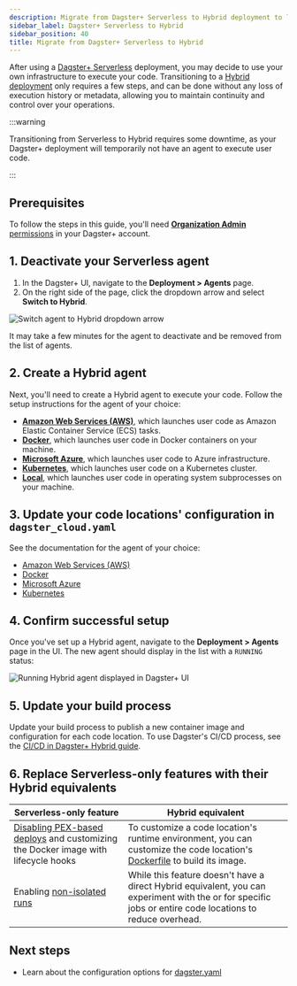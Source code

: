 ```yaml
---
description: Migrate from Dagster+ Serverless to Hybrid deployment to leverage your own infrastructure to execute your code.
sidebar_label: Dagster+ Serverless to Hybrid
sidebar_position: 40
title: Migrate from Dagster+ Serverless to Hybrid
---
```


After using a [Dagster+ Serverless](/deployment/dagster-plus/serverless) deployment, you may decide to use your own infrastructure to execute your code. Transitioning to a [Hybrid deployment](/deployment/dagster-plus/hybrid) only requires a few steps, and can be done without any loss of execution history or metadata, allowing you to maintain continuity and control over your operations.

:::warning

Transitioning from Serverless to Hybrid requires some downtime, as your Dagster+ deployment will temporarily not have an agent to execute user code.

:::

## Prerequisites

To follow the steps in this guide, you'll need [**Organization Admin** permissions](/deployment/dagster-plus/authentication-and-access-control/rbac/user-roles-permissions) in your Dagster+ account.

## 1. Deactivate your Serverless agent

1. In the Dagster+ UI, navigate to the **Deployment > Agents** page.
2. On the right side of the page, click the dropdown arrow and select **Switch to Hybrid**.

![Switch agent to Hybrid dropdown arrow](/images/dagster-plus/deployment/switch-agent-to-hybrid.png)

It may take a few minutes for the agent to deactivate and be removed from the list of agents.

## 2. Create a Hybrid agent

Next, you'll need to create a Hybrid agent to execute your code. Follow the setup instructions for the agent of your choice:

- **[Amazon Web Services (AWS)](/deployment/dagster-plus/hybrid/amazon-ecs)**, which launches user code as Amazon Elastic Container Service (ECS) tasks.
- **[Docker](/deployment/dagster-plus/hybrid/docker)**, which launches user code in Docker containers on your machine.
- **[Microsoft Azure](/deployment/dagster-plus/hybrid/azure)**, which launches user code to Azure infrastructure.
- **[Kubernetes](/deployment/dagster-plus/hybrid/kubernetes)**, which launches user code on a Kubernetes cluster.
- **[Local](/deployment/dagster-plus/hybrid/local)**, which launches user code in operating system subprocesses on your machine.

## 3. Update your code locations' configuration in `dagster_cloud.yaml`

See the documentation for the agent of your choice:

- [Amazon Web Services (AWS)](/deployment/dagster-plus/hybrid/amazon-ecs/configuration-reference#per-location-configuration)
- [Docker](/deployment/dagster-plus/hybrid/docker/configuration)
- [Microsoft Azure](/deployment/dagster-plus/hybrid/azure/acr-user-code#update-the-dagster_cloudyaml-build-configuration-to-use-the-azure-container-registry)
- [Kubernetes](/deployment/dagster-plus/hybrid/kubernetes/configuration#per-location-configuration)

## 4. Confirm successful setup

Once you've set up a Hybrid agent, navigate to the **Deployment > Agents** page in the UI. The new agent should display in the list with a `RUNNING` status:

![Running Hybrid agent displayed in Dagster+ UI](/images/dagster-plus/deployment/running-agent.png)

## 5. Update your build process

Update your build process to publish a new container image and configuration for each code location. To use Dagster's CI/CD process, see the [CI/CD in Dagster+ Hybrid guide](/deployment/dagster-plus/deploying-code/ci-cd/ci-cd-in-hybrid).

## 6. Replace Serverless-only features with their Hybrid equivalents

| Serverless-only feature                                                                                                                                          | Hybrid equivalent                                                                                                                                                                                                                                                                                                         |
| ---------------------------------------------------------------------------------------------------------------------------------------------------------------- | ------------------------------------------------------------------------------------------------------------------------------------------------------------------------------------------------------------------------------------------------------------------------------------------------------------------------- |
| [Disabling PEX-based deploys](/deployment/dagster-plus/serverless/runtime-environment#disable-pex-deploys) and customizing the Docker image with lifecycle hooks | To customize a code location's runtime environment, you can customize the code location's [Dockerfile](https://github.com/dagster-io/dagster-cloud-hybrid-quickstart/blob/main/Dockerfile) to build its image.                                                                                                            |
| Enabling [non-isolated runs](/deployment/dagster-plus/serverless/run-isolation#non-isolated-runs)                                                                | While this feature doesn't have a direct Hybrid equivalent, you can experiment with the <PyObject section="execution" module="dagster" object="in_process_executor" /> or <PyObject section="execution" module="dagster" object="multiprocess_executor" /> for specific jobs or entire code locations to reduce overhead. |

## Next steps

- Learn about the configuration options for [dagster.yaml](/deployment/oss/dagster-yaml)
